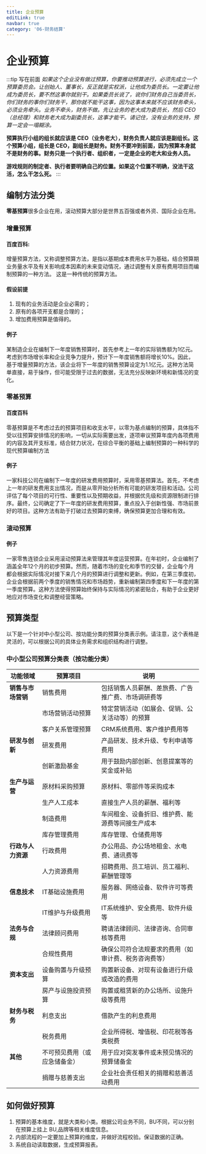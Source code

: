 ```yaml
---
title: 企业预算
editLink: true
navbar: true
category: '06-财务结算'
---
```


# 企业预算

:::tip 写在前面
*如果这个企业没有做过预算，你要推动预算进行，必须先成立一个预算委员会。让创始人、董事长，反正就是实权派，让他成为委员长。一定要让他成为委员长，要不然这事你就别干。如果委员长说了，说你们财务自己当委员长，你们财务的事你们财务干，那你就不能干这事，因为这事本来就不应该财务牵头，必须业务牵头。业务不牵头，财务不做。先让业务的老大成为委员长，然后 CEO（总经理）和财务老大成为副委员长，这事才能干。请记住，没有业务的支持，预算一定会一塌糊涂。*

**预算执行小组的组长就应该是 CEO（业务老大），财务负责人就应该是副组长。这个预算小组，组长是 CEO，副组长是财务。财务不要冲到前面，因为预算本身就不是财务的事。财务只是一个执行者、组织者，一定是企业的老大和业务人员。**

**游戏规则的制定者、执行者要明确自己的位置。如果这个位置不明确，没法干这活，怎么干怎么死。**
:::



## 编制方法分类

**零基预算**很多企业在用，滚动预算大部分是世界五百强或者外资、国际企业在用。

### 增量预算

#### 百度百科:

增量预算方法，又称调整预算方法，是指以基期成本费用水平为基础，结合预算期业务量水平及有关影响成本因素的未来变动情况，通过调整有关原有费用项目而编制预算的一种方法。 这是一种传统的预算方法。

#### 假设前提

1. 现有的业务活动是企业必需的；
2. 原有的各项开支都是合理的；
3. 增加费用预算是值得的。

#### 例子

某制造企业在编制下一年度销售预算时，首先参考上一年的实际销售额为1亿元。考虑到市场增长率和企业竞争力提升，预计下一年度销售额将增长10%。因此，基于增量预算的方法，该企业将下一年度的销售预算设定为1.1亿元。这种方法简单直接，易于操作，但可能受限于过去的数据，无法充分反映新环境和新情况的变化。


### 零基预算

#### 百度百科

零基预算是不考虑过去的预算项目和收支水平，以零为基点编制的预算，具体指不受以往预算安排情况的影响，一切从实际需要出发，逐项审议预算年度内各项费用的内容及其开支标准，结合财力状况，在综合平衡的基础上编制预算的一种科学的现代预算编制方法

#### 例子

一家科技公司在编制下一年度的研发费用预算时，采用零基预算法。首先，不考虑上一年的研发费用支出情况，而是从零开始分析所有可能的研发项目和活动。公司评估了每个项目的可行性、重要性以及预期收益，并根据优先级和资源限制进行排序。最终，公司确定了下一年度的研发费用预算，重点投入于创新性强、市场前景好的项目。这种方法有助于打破过去预算的束缚，确保预算更加合理和有效。

### 滚动预算


#### 例子

一家零售连锁企业采用滚动预算法来管理其年度运营预算。在年初时，企业编制了涵盖全年12个月的初步预算。然而，随着市场的变化和季节的交替，企业每个月都会根据实际情况对接下来几个月的预算进行调整和更新。例如，在第三季度初，企业会根据前两个季度的销售情况和市场趋势，重新编制第四季度和下一年度的第一季度预算。这种方法使得预算始终保持与实际情况的紧密贴合，有助于企业更好地应对市场变化和调整经营策略。


## 预算类型


以下是一个针对中小型公司、按功能分类的预算分类表示例。请注意，这个表格是灵活的，可以根据公司的具体业务需求和组织结构进行调整。

### 中小型公司预算分类表（按功能分类）

| **功能领域**          | **预算项目**                                  | **说明**                                                 |
|-------------------|-----------------------------------------------|--------------------------------------------------------|
| **销售与市场营销**   | 销售费用                                      | 包括销售人员薪酬、差旅费、广告推广费、市场调研费等     |
|                   | 市场营销活动预算                              | 特定营销活动（如展会、促销、公关活动等）的预算          |
|                   | 客户关系管理预算                              | CRM系统费用、客户维护费用等                           |
| **研发与创新**       | 研发费用                                      | 产品研发、技术升级、专利申请等费用                       |
|                   | 创新激励基金                                  | 用于鼓励内部创新、创意提案等的奖金或补贴                |
| **生产与运营**       | 原材料采购预算                                | 原材料、零部件等采购成本                                 |
|                   | 生产人工成本                                  | 直接生产人员的薪酬、福利等                              |
|                   | 制造费用                                      | 车间租金、设备折旧、维护费、能源费等间接生产成本         |
|                   | 库存管理费用                                  | 库存管理、仓储费用等                                     |
| **行政与人力资源**   | 行政费用                                      | 办公用品、办公场地租金、水电费、通讯费等                   |
|                   | 人力资源费用                                  | 招聘费用、员工培训、员工福利、薪酬管理等                 |
| **信息技术**        | IT基础设施费用                                | 服务器、网络设备、软件许可等费用                          |
|                   | IT维护与升级费用                              | IT系统维护、安全费用、软件升级等                         |
| **法务与合规**       | 法律顾问费用                                  | 聘请法律顾问、法律咨询、合同审核等费用                    |
|                   | 合规性费用                                    | 确保公司符合法规要求的费用（如审计费、税务咨询费等）      |
| **资本支出**        | 设备购置与升级预算                            | 购置新设备、对现有设备进行升级或改造的费用                |
|                   | 房产与设施投资预算                            | 购置或租赁新的办公场所、设施升级等费用                    |
| **财务与税务**       | 利息支出                                      | 借款产生的利息费用                                       |
|                   | 税务费用                                      | 企业所得税、增值税、印花税等各类税费                      |
| **其他**            | 不可预见费用（或应急储备金）                   | 用于应对突发事件或未预见情况的预算储备金                   |
|                   | 捐赠与慈善支出                                | 企业社会责任相关的捐赠和慈善活动费用                      |



## 如何做好预算

1. 预算的基本维度，就是大类和小类。根据公司业务不同，BU不同，可以分别在预算上挂上 BU,品牌等相关维度信息。
2. 内部流程的一定要加上预算的维度，并做好流程校验。保证数据的正确。
3. 系统自动读取数据，生成预算报表。